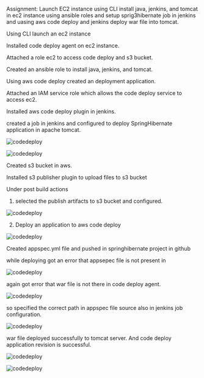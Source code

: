 

Assignment: Launch EC2 instance using CLI install java, jenkins, and tomcat in ec2 instance using ansible roles and setup sprig3hibernate job in jenkins and uasing aws code deploy and jenkins deploy war file into tomcat.

Using CLI launch an ec2 instance

Installed code deploy agent on ec2 instance.

Attached a role ec2 to access code deploy and s3 bucket.

Created an ansible role to install java, jenkins, and tomcat.

Using aws code deploy created an deployment application.

Attached an IAM service role which allows the code deploy service to access ec2.

Installed aws code deploy plugin in jenkins.

created a job in jenkins and configured to deploy SpringHibernate application in apache tomcat.

![codedeploy](https://github.com/arunkundrupu1990/BuddyAssignments/blob/master/codedeploy/images/01%20spring%20aws%20CD%20jenkins.png)

![codedeploy](https://github.com/arunkundrupu1990/BuddyAssignments/blob/master/codedeploy/images/02%20spring%20aws%20CD%20jenkins.png)

Created s3 bucket in aws.

Installed s3 publisher plugin to upload files to s3 bucket

Under post build actions

1. selected the publish artifacts to s3 bucket and configured.

![codedeploy](https://github.com/arunkundrupu1990/BuddyAssignments/blob/master/codedeploy/images/03%20spring%20aws%20CD%20jenkins.png)

2. Deploy an application to aws code deploy

![codedeploy](https://github.com/arunkundrupu1990/BuddyAssignments/blob/master/codedeploy/images/04%20spring%20aws%20CD%20jenkins.png)

Created appspec.yml file and pushed in springhibernate project in github

while deploying got an error that appsepec file is not present in

![codedeploy](https://github.com/arunkundrupu1990/BuddyAssignments/blob/master/codedeploy/images/06%20error%20code%20deploy.png)

again got error that war file is not there in code deploy agent.

![codedeploy](https://github.com/arunkundrupu1990/BuddyAssignments/blob/master/codedeploy/images/08%20code%20deploy%20error3.png)

so specified the correct path in appspec file source also in jenkins job configuration.

![codedeploy](https://github.com/arunkundrupu1990/BuddyAssignments/blob/master/codedeploy/images/05%20spring%20aws%20CD%20jenkins.png)

war file deployed successfully to tomcat server. And code deploy application revision is successful.

 ![codedeploy](https://github.com/arunkundrupu1990/BuddyAssignments/blob/master/codedeploy/images/10%20CD%20success.png)

![codedeploy](https://github.com/arunkundrupu1990/BuddyAssignments/blob/master/codedeploy/images/12%20CD%20success1.png)


